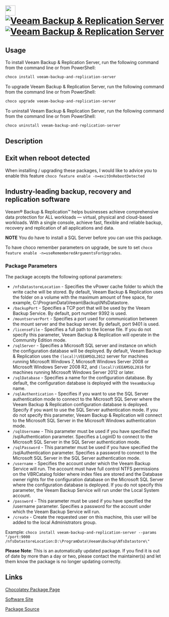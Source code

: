 ﻿# <img src="https://cdn.jsdelivr.net/gh/mkevenaar/chocolatey-packages@3b43537c8f99e1ea08563dbe1587c158c4f52e3c/icons/veeam-backup-and-replication-server.png" width="32" height="32"/> [![Veeam Backup & Replication Server](https://img.shields.io/chocolatey/v/veeam-backup-and-replication-server.svg?label=Veeam+Backup+%26+Replication+Server)](https://chocolatey.org/packages/veeam-backup-and-replication-server) [![Veeam Backup & Replication Server](https://img.shields.io/chocolatey/dt/veeam-backup-and-replication-server.svg)](https://chocolatey.org/packages/veeam-backup-and-replication-server)

## Usage
To install Veeam Backup & Replication Server, run the following command from the command line or from PowerShell:
```powershell
choco install veeam-backup-and-replication-server
```

To upgrade Veeam Backup & Replication Server, run the following command from the command line or from PowerShell:
```powershell
choco upgrade veeam-backup-and-replication-server
```

To uninstall Veeam Backup & Replication Server, run the following command from the command line or from PowerShell:
```powershell
choco uninstall veeam-backup-and-replication-server
```

## Description
## Exit when reboot detected

When installing / upgrading these packages, I would like to advice you to enable this feature `choco feature enable -n=exitOnRebootDetected`

## Industry-leading backup, recovery and replication software

Veeam® Backup & Replication™ helps businesses achieve comprehensive data protection for ALL workloads — virtual, physical and cloud-based workloads. With a single console, achieve fast, flexible and reliable backup, recovery and replication of all applications and data.

**NOTE** You do have to install a SQL Server before you can use this package.

To have choco remember parameters on upgrade, be sure to set `choco feature enable -n=useRememberedArgumentsForUpgrades`.

### Package Parameters

The package accepts the following optional parameters:

* `/nfsDatastoreLocation` - Specifies the vPower cache folder to which the write cache will be stored. By default, Veeam Backup & Replication uses the folder on a volume with the maximum amount of free space, for example, C:\ProgramData\Veeam\Backup\NfsDatastore\.
* `/backupPort` - Specifies a TCP port that will be used by the Veeam Backup Service. By default, port number 9392 is used.
* `/mountserverPort` - Specifies a port used for communication between the mount server and the backup server. By default, port 9401 is used.
* `/licenseFile` - Specifies a full path to the license file. If you do not specify this parameter, Veeam Backup & Replication will operate in the Community Edition mode.
* `/sqlServer` - Specifies a Microsoft SQL server and instance on which the configuration database will be deployed. By default, Veeam Backup & Replication uses the `(local)\VEEAMSQL2012` server for machines running Microsoft Windows 7, Microsoft Windows Server 2008 or Microsoft Windows Server 2008 R2, and `(local)\VEEAMSQL2016` for machines running Microsoft Windows Server 2012 or later.
* `/sqlDatabase` - Specifies a name for the configuration database. By default, the configuration database is deployed with the `VeeamBackup` name.
* `/sqlAuthentication` - Specifies if you want to use the SQL Server authentication mode to connect to the Microsoft SQL Server where the Veeam Backup & Replication configuration database is deployed. Specify if you want to use the SQL Server authentication mode. If you do not specify this parameter, Veeam Backup & Replication will connect to the Microsoft SQL Server in the Microsoft Windows authentication mode.
* `/sqlUsername` - This parameter must be used if you have specified the /sqlAuthentication parameter. Specifies a LoginID to connect to the Microsoft SQL Server in the SQL Server authentication mode.
* `/sqlPassword` - This parameter must be used if you have specified the /sqlAuthentication parameter. Specifies a password to connect to the Microsoft SQL Server in the SQL Server authentication mode.
* `/username` - Specifies the account under which the Veeam Backup Service will run. The account must have full control NTFS permissions on the VBRCatalog folder where index files are stored and the Database owner rights for the configuration database on the Microsoft SQL Server where the configuration database is deployed. If you do not specify this parameter, the Veeam Backup Service will run under the Local System account.
* `/password` - This parameter must be used if you have specified the /username parameter. Specifies a password for the account under which the Veeam Backup Service will run.
* `/create` - Create the requested user on this machine, this user will be added to the local Administrators group.

Example: `choco install veeam-backup-and-replication-server --params "/port:9000 /nfsDatastoreLocation:D:\ProgramData\Veeam\Backup\NfsDatastore\"`

**Please Note**: This is an automatically updated package. If you find it is
out of date by more than a day or two, please contact the maintainer(s) and
let them know the package is no longer updating correctly.


## Links
[Chocolatey Package Page](https://chocolatey.org/packages/veeam-backup-and-replication-server)

[Software Site](http://www.veeam.com/)

[Package Source](https://github.com/mkevenaar/chocolatey-packages/tree/master/automatic/veeam-backup-and-replication-server)

